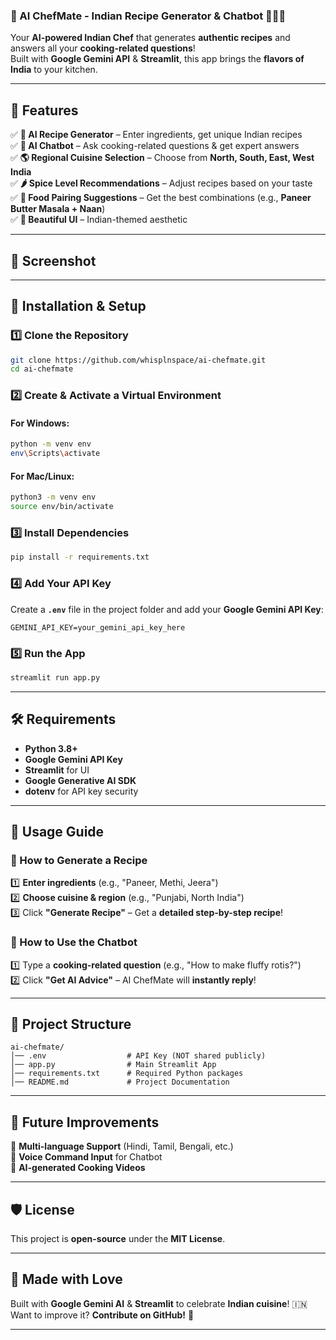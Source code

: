 ### **📜 AI ChefMate - Indian Recipe Generator & Chatbot 🍛🇮🇳**  
Your **AI-powered Indian Chef** that generates **authentic recipes** and answers all your **cooking-related questions**!  
Built with **Google Gemini API** & **Streamlit**, this app brings the **flavors of India** to your kitchen.  

---

## **🚀 Features**
✅ **🍲 AI Recipe Generator** – Enter ingredients, get unique Indian recipes  
✅ **🤖 AI Chatbot** – Ask cooking-related questions & get expert answers  
✅ **🌎 Regional Cuisine Selection** – Choose from **North, South, East, West India**  
✅ **🌶️ Spice Level Recommendations** – Adjust recipes based on your taste  
✅ **🥘 Food Pairing Suggestions** – Get the best combinations (e.g., **Paneer Butter Masala + Naan**)  
✅ **🎨 Beautiful UI** – Indian-themed aesthetic  

---

## **📸 Screenshot**


---

## **🔧 Installation & Setup**
### **1️⃣ Clone the Repository**
```sh
git clone https://github.com/whisplnspace/ai-chefmate.git
cd ai-chefmate
```

### **2️⃣ Create & Activate a Virtual Environment**  
#### **For Windows:**
```sh
python -m venv env
env\Scripts\activate
```
#### **For Mac/Linux:**
```sh
python3 -m venv env
source env/bin/activate
```

### **3️⃣ Install Dependencies**
```sh
pip install -r requirements.txt
```

### **4️⃣ Add Your API Key**
Create a **`.env`** file in the project folder and add your **Google Gemini API Key**:
```
GEMINI_API_KEY=your_gemini_api_key_here
```

### **5️⃣ Run the App**
```sh
streamlit run app.py
```

---

## **🛠️ Requirements**
- **Python 3.8+**  
- **Google Gemini API Key**  
- **Streamlit** for UI  
- **Google Generative AI SDK**  
- **dotenv** for API key security  

---

## **📝 Usage Guide**
### **🌟 How to Generate a Recipe**
1️⃣ **Enter ingredients** (e.g., "Paneer, Methi, Jeera")  
2️⃣ **Choose cuisine & region** (e.g., "Punjabi, North India")  
3️⃣ Click **"Generate Recipe"** – Get a **detailed step-by-step recipe**!  

### **💬 How to Use the Chatbot**
1️⃣ Type a **cooking-related question** (e.g., "How to make fluffy rotis?")  
2️⃣ Click **"Get AI Advice"** – AI ChefMate will **instantly reply**!  

---

## **📌 Project Structure**
```
ai-chefmate/
│── .env                  # API Key (NOT shared publicly)
│── app.py                # Main Streamlit App
│── requirements.txt      # Required Python packages
│── README.md             # Project Documentation
```

---

## **🌟 Future Improvements**
🔹 **Multi-language Support** (Hindi, Tamil, Bengali, etc.)  
🔹 **Voice Command Input** for Chatbot  
🔹 **AI-generated Cooking Videos**  

---

## **🛡️ License**
This project is **open-source** under the **MIT License**.  

---

## **💙 Made with Love**
Built with **Google Gemini AI** & **Streamlit** to celebrate **Indian cuisine**! 🇮🇳  
Want to improve it? **Contribute on GitHub!** 🚀  

---
